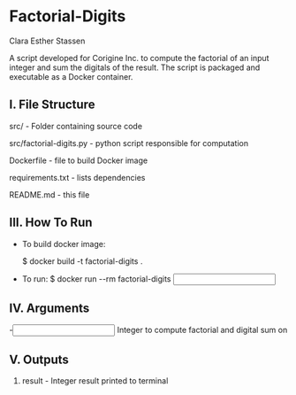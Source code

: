 # Factorial-Digits 

Clara Esther Stassen

A script developed for Corigine Inc. to compute the factorial of an input 
integer and sum the digitals of the result. The script is packaged and 
executable as a Docker container.

I. File Structure
------------------
src/ - Folder containing source code

src/factorial-digits.py - python script responsible for computation

Dockerfile - file to build Docker image

requirements.txt - lists dependencies

README.md - this file

III. How To Run
----------------
- To build docker image:

    $ docker build -t factorial-digits .
    
- To run:
   $ docker run --rm factorial-digits <input integer>

IV. Arguments
--------------
-<input integer>    Integer to compute factorial and digital sum on


V. Outputs
--------------
1. result    -    Integer result printed to terminal

